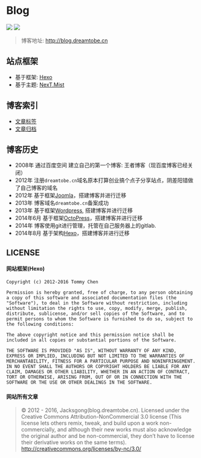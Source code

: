# Blog

![](https://img.shields.io/badge/Blog-hexo-orange.svg) ![](https://img.shields.io/badge/Blog-dreamtobe.cn-blue.svg)

> 博客地址: http://blog.dreamtobe.cn

## 站点框架

- 基于框架: [Hexo](https://github.com/hexojs/hexo)
- 基于主题: [NexT.Mist](https://github.com/iissnan/hexo-theme-next)

## 博客索引

- [文章标签](http://blog.dreamtobe.cn/tags/)
- [文章归档](http://blog.dreamtobe.cn/archives/)

## 博客历史

- 2008年 通过百度空间 建立自己的第一个博客: 王者博客（现百度博客已经关闭）
- 2012年 注册`dreamtobe.cn`域名原本打算创业搞个点子分享站点，阴差阳错做了自己博客的域名
- 2012年 基于框架[Joomla](http://www.joomla.cn/)，搭建博客并进行迁移
- 2013年 博客域名`dreamtobe.cn`备案成功
- 2013年 基于框架[Wordpress](https://cn.wordpress.org/), 搭建博客并进行迁移
- 2014年6月 基于框架[OctoPress](http://octopress.org/)，搭建博客并进行迁移
- 2014年 博客使用git进行管理，托管在自己服务器上的gitlab.
- 2014年8月 基于架构[Hexo](https://github.com/hexojs/hexo)，搭建博客并进行迁移

## LICENSE

#### 网站框架(Hexo)

```
Copyright (c) 2012-2016 Tommy Chen

Permission is hereby granted, free of charge, to any person obtaining a copy of this software and associated documentation files (the "Software"), to deal in the Software without restriction, including without limitation the rights to use, copy, modify, merge, publish, distribute, sublicense, and/or sell copies of the Software, and to permit persons to whom the Software is furnished to do so, subject to the following conditions:

The above copyright notice and this permission notice shall be included in all copies or substantial portions of the Software.

THE SOFTWARE IS PROVIDED "AS IS", WITHOUT WARRANTY OF ANY KIND, EXPRESS OR IMPLIED, INCLUDING BUT NOT LIMITED TO THE WARRANTIES OF MERCHANTABILITY, FITNESS FOR A PARTICULAR PURPOSE AND NONINFRINGEMENT. IN NO EVENT SHALL THE AUTHORS OR COPYRIGHT HOLDERS BE LIABLE FOR ANY CLAIM, DAMAGES OR OTHER LIABILITY, WHETHER IN AN ACTION OF CONTRACT, TORT OR OTHERWISE, ARISING FROM, OUT OF OR IN CONNECTION WITH THE SOFTWARE OR THE USE OR OTHER DEALINGS IN THE SOFTWARE.
```



#### 网站所有文章

> © 2012 - 2016, Jacksgong(blog.dreamtobe.cn). Licensed under the Creative Commons Attribution-NonCommercial 3.0 license (This license lets others remix, tweak, and build upon a work non-commercially, and although their new works must also acknowledge the original author and be non-commercial, they don’t have to license their derivative works on the same terms). http://creativecommons.org/licenses/by-nc/3.0/
